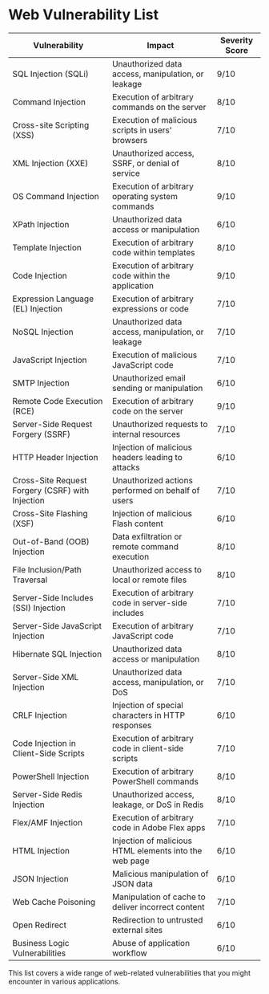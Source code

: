 

# Web Vulnerability List

| Vulnerability                             | Impact                                            | Severity Score |
|-------------------------------------------|---------------------------------------------------|----------------|
| SQL Injection (SQLi)                      | Unauthorized data access, manipulation, or leakage | 9/10           |
| Command Injection                         | Execution of arbitrary commands on the server     | 8/10           |
| Cross-site Scripting (XSS)                | Execution of malicious scripts in users' browsers | 7/10           |
| XML Injection (XXE)                       | Unauthorized access, SSRF, or denial of service   | 8/10           |
| OS Command Injection                      | Execution of arbitrary operating system commands  | 9/10           |
| XPath Injection                           | Unauthorized data access or manipulation          | 6/10           |
| Template Injection                        | Execution of arbitrary code within templates      | 8/10           |
| Code Injection                            | Execution of arbitrary code within the application| 9/10           |
| Expression Language (EL) Injection        | Execution of arbitrary expressions or code        | 7/10           |
| NoSQL Injection                           | Unauthorized data access, manipulation, or leakage| 7/10           |
| JavaScript Injection                      | Execution of malicious JavaScript code            | 7/10           |
| SMTP Injection                            | Unauthorized email sending or manipulation        | 6/10           |
| Remote Code Execution (RCE)               | Execution of arbitrary code on the server         | 9/10           |
| Server-Side Request Forgery (SSRF)        | Unauthorized requests to internal resources       | 7/10           |
| HTTP Header Injection                     | Injection of malicious headers leading to attacks | 6/10           |
| Cross-Site Request Forgery (CSRF) with Injection | Unauthorized actions performed on behalf of users | 7/10       |
| Cross-Site Flashing (XSF)                 | Injection of malicious Flash content              | 6/10           |
| Out-of-Band (OOB) Injection               | Data exfiltration or remote command execution     | 8/10           |
| File Inclusion/Path Traversal             | Unauthorized access to local or remote files      | 8/10           |
| Server-Side Includes (SSI) Injection      | Execution of arbitrary code in server-side includes| 7/10          |
| Server-Side JavaScript Injection          | Execution of arbitrary JavaScript code            | 7/10           |
| Hibernate SQL Injection                   | Unauthorized data access or manipulation          | 8/10           |
| Server-Side XML Injection                 | Unauthorized data access, manipulation, or DoS    | 7/10           |
| CRLF Injection                            | Injection of special characters in HTTP responses | 6/10           |
| Code Injection in Client-Side Scripts     | Execution of arbitrary code in client-side scripts| 7/10           |
| PowerShell Injection                      | Execution of arbitrary PowerShell commands        | 8/10           |
| Server-Side Redis Injection               | Unauthorized access, leakage, or DoS in Redis     | 8/10           |
| Flex/AMF Injection                        | Execution of arbitrary code in Adobe Flex apps    | 7/10           |
| HTML Injection                            | Injection of malicious HTML elements into the web page | 6/10      |
| JSON Injection                            | Malicious manipulation of JSON data               | 6/10           |
| Web Cache Poisoning                       | Manipulation of cache to deliver incorrect content| 7/10           |
| Open Redirect                             | Redirection to untrusted external sites           | 6/10           |
| Business Logic Vulnerabilities            | Abuse of application workflow                     | 6/10           |

This list covers a wide range of web-related vulnerabilities that you might encounter in various applications.
